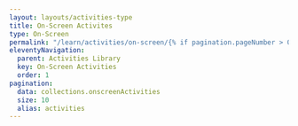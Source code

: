 ```yaml
---
layout: layouts/activities-type
title: On-Screen Activites
type: On-Screen
permalink: "/learn/activities/on-screen/{% if pagination.pageNumber > 0 %}page/{{ pagination.pageNumber + 1 }}/{% endif %}"
eleventyNavigation:
  parent: Activities Library
  key: On-Screen Activities
  order: 1
pagination:
  data: collections.onscreenActivities
  size: 10
  alias: activities
---
```

